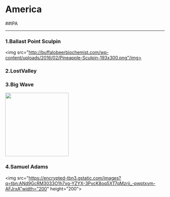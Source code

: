 # America
##IPA 
***

### 1.Ballast Point Sculpin

<img src="http://buffalobeerbiochemist.com/wp-content/uploads/2016/02/Pineapple-Sculpin-193x300.png"/img>


### 2.LostValley

### 3.Big Wave

<img src="http://file2.instiz.net/data/file/20150818/c/6/d/c6dd8dc7c5cff387b0363b45b8e2e24b.jpg" width="200" height="200"></img>

### 4.Samuel Adams
<img src="https://encrypted-tbn3.gstatic.com/images?q=tbn:ANd9GcRM3033O1h7xg-YZYX-3PvcK8oq5XT7qMzrji_-pwptxvm-AFJrxA"width="200" height="200"></img>
